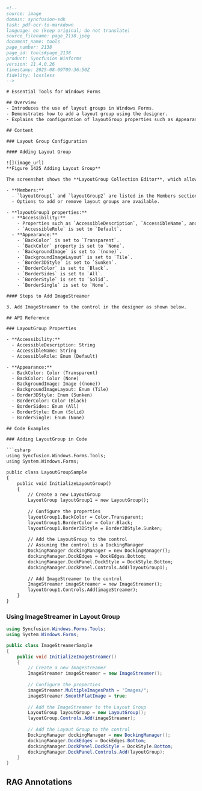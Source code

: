 ```html
<!-- 
source: image
domain: syncfusion-sdk
task: pdf-ocr-to-markdown
language: en (keep original; do not translate)
source_filename: page_2138.jpeg
document_name: tools
page_number: 2138
page_id: tools#page_2138
product: Syncfusion Winforms
version: 11.4.0.26
timestamp: 2025-08-09T09:36:50Z
fidelity: lossless
-->

# Essential Tools for Windows Forms

## Overview
- Introduces the use of layout groups in Windows Forms.
- Demonstrates how to add a layout group using the designer.
- Explains the configuration of layoutGroup properties such as Appearance and Accessibility.

## Content

### Layout Group Configuration

#### Adding Layout Group

![](image_url)  
**Figure 1425 Adding Layout Group**

The screenshot shows the **LayoutGroup Collection Editor**, which allows you to manage and configure layout groups in Windows Forms. Here are the key elements visible in the figure:

- **Members:**
  - `layoutGroup1` and `layoutGroup2` are listed in the Members section.
  - Options to add or remove layout groups are available.

- **layoutGroup1 properties:**
  - **Accessibility:**
    - Properties such as `AccessibleDescription`, `AccessibleName`, and `AccessibleRole` are listed.
    - `AccessibleRole` is set to `Default`.
  - **Appearance:**
    - `BackColor` is set to `Transparent`.
    - `BackColor` property is set to `None`.
    - `BackgroundImage` is set to `(none)`.
    - `BackgroundImageLayout` is set to `Tile`.
    - `Border3DStyle` is set to `Sunken`.
    - `BorderColor` is set to `Black`.
    - `BorderSides` is set to `All`.
    - `BorderStyle` is set to `Solid`.
    - `BorderSingle` is set to `None`.

#### Steps to Add ImageStreamer

3. Add ImageStreamer to the control in the designer as shown below.

## API Reference

### LayoutGroup Properties

- **Accessibility:**
  - AccessibleDescription: String
  - AccessibleName: String
  - AccessibleRole: Enum (Default)

- **Appearance:**
  - BackColor: Color (Transparent)
  - BackColor: Color (None)
  - BackgroundImage: Image ((none))
  - BackgroundImageLayout: Enum (Tile)
  - Border3DStyle: Enum (Sunken)
  - BorderColor: Color (Black)
  - BorderSides: Enum (All)
  - BorderStyle: Enum (Solid)
  - BorderSingle: Enum (None)

## Code Examples

### Adding LayoutGroup in Code

```csharp
using Syncfusion.Windows.Forms.Tools;
using System.Windows.Forms;

public class LayoutGroupSample
{
    public void InitializeLayoutGroup()
    {
        // Create a new LayoutGroup
        LayoutGroup layoutGroup1 = new LayoutGroup();
        
        // Configure the properties
        layoutGroup1.BackColor = Color.Transparent;
        layoutGroup1.BorderColor = Color.Black;
        layoutGroup1.Border3DStyle = Border3DStyle.Sunken;
        
        // Add the LayoutGroup to the control
        // Assuming the control is a DockingManager
        DockingManager dockingManager = new DockingManager();
        dockingManager.DockEdges = DockEdges.Bottom;
        dockingManager.DockPanel.DockStyle = DockStyle.Bottom;
        dockingManager.DockPanel.Controls.Add(layoutGroup1);
        
        // Add ImageStreamer to the control
        ImageStreamer imageStreamer = new ImageStreamer();
        layoutGroup1.Controls.Add(imageStreamer);
    }
}
```

### Using ImageStreamer in Layout Group

```csharp
using Syncfusion.Windows.Forms.Tools;
using System.Windows.Forms;

public class ImageStreamerSample
{
    public void InitializeImageStreamer()
    {
        // Create a new ImageStreamer
        ImageStreamer imageStreamer = new ImageStreamer();
        
        // Configure the properties
        imageStreamer.MultipleImagesPath = "Images/";
        imageStreamer.SmoothFlatImage = true;
        
        // Add the ImageStreamer to the Layout Group
        LayoutGroup layoutGroup = new LayoutGroup();
        layoutGroup.Controls.Add(imageStreamer);
        
        // Add the Layout Group to the control
        DockingManager dockingManager = new DockingManager();
        dockingManager.DockEdges = DockEdges.Bottom;
        dockingManager.DockPanel.DockStyle = DockStyle.Bottom;
        dockingManager.DockPanel.Controls.Add(layoutGroup);
    }
}
```

## RAG Annotations
<!-- tags: [Syncfusion Winforms, LayoutGroup, DockingManager, ImageStreamer] keywords: [layout group, properties, accessibility, appearance, ImageStreamer, designer, configuration, control, UI layout] -->
```